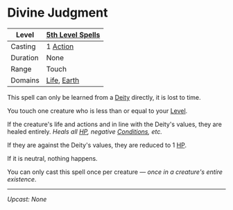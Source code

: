 # Divine Judgment

| Level    | [5th Level Spells](5th%20Level%20Spells.md)                                    |
| -------- | ------------------------------------------------------------------------------ |
| Casting  | 1 [Action](../../../../Game%20Procedures/Core%20Procedures/Action.md)          |
| Duration | None                                                                           |
| Range    | Touch                                                                          |
| Domains  | [Life](../../Spell%20Domains/Life.md), [Earth](../../Spell%20Domains/Earth.md) |

This spell can only be learned from a [Deity](../../../Deities.md) directly, it is lost to time.

You touch one creature who is less than or equal to your [Level](../../../../Player%20Characters/Derived%20Statistics/Level.md).

If the creature's life and actions and in line with the Deity's values, they are healed entirely.
*Heals all [HP](../../../../Player%20Characters/Derived%20Statistics/Hit%20Points.md), negative [Conditions](../../../../Game%20Procedures/Conditions/{Conditions}.md), etc.*

If they are against the Deity's values, they are reduced to 1 [HP](../../../../Player%20Characters/Derived%20Statistics/Hit%20Points.md).

If it is neutral, nothing happens.

You can only cast this spell once per creature — *once in a creature's entire existence*.

---
*Upcast: None*
